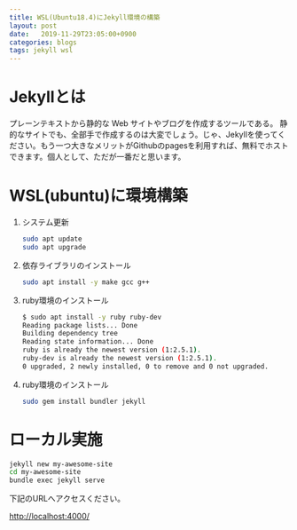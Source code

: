 ```yaml
---
title: WSL(Ubuntu18.4)にJekyll環境の構築
layout: post
date:   2019-11-29T23:05:00+0900
categories: blogs
tags: jekyll wsl
---
```


# Jekyllとは

プレーンテキストから静的な Web サイトやブログを作成するツールである。
静的なサイトでも、全部手で作成するのは大変でしょう。じゃ、Jekyllを使ってください。もう一つ大きなメリットがGithubのpagesを利用すれば、無料でホストできます。個人として、ただが一番だと思います。

# WSL(ubuntu)に環境構築

1. システム更新

    ```bash
    sudo apt update
    sudo apt upgrade
    ```

2. 依存ライブラリのインストール

    ```bash
    sudo apt install -y make gcc g++
    ```

3. ruby環境のインストール

    ```bash
    $ sudo apt install -y ruby ruby-dev
    Reading package lists... Done
    Building dependency tree
    Reading state information... Done
    ruby is already the newest version (1:2.5.1).
    ruby-dev is already the newest version (1:2.5.1).
    0 upgraded, 2 newly installed, 0 to remove and 0 not upgraded.
    ```

4. ruby環境のインストール

    ```bash
    sudo gem install bundler jekyll
    ```

# ローカル実施

```bash
jekyll new my-awesome-site
cd my-awesome-site
bundle exec jekyll serve
```

下記のURLへアクセスください。

<http://localhost:4000/>
